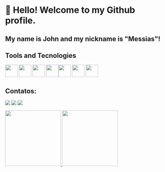 # 👋 Hello! Welcome to my Github profile.
## My name is John and my nickname is "Messias"!

## Tools and Tecnologies

<img loading="lazy" src="https://cdn.jsdelivr.net/gh/devicons/devicon/icons/git/git-original.svg" width="40" height="40"/> <img src="https://cdn.jsdelivr.net/gh/devicons/devicon@latest/icons/linux/linux-original.svg"  width="40" height="40"/> <img src="https://cdn.jsdelivr.net/gh/devicons/devicon@latest/icons/notion/notion-original.svg" width="40" height="40" /> <img src="https://cdn.jsdelivr.net/gh/devicons/devicon@latest/icons/powershell/powershell-original.svg" width="40" height="40"/><img src="https://cdn.jsdelivr.net/gh/devicons/devicon@latest/icons/python/python-original.svg" width="40" height="40"/> <img src="https://cdn.jsdelivr.net/gh/devicons/devicon@latest/icons/pandas/pandas-original.svg" width="40" height="40"/> <img src="https://cdn.jsdelivr.net/gh/devicons/devicon@latest/icons/jupyter/jupyter-original-wordmark.svg" width="40" height="40"/>
          

## Contatos:

<div>

<a href="https://instagram.com/jvmdamasio" target="_blank"><img loading="lazy" src="https://img.shields.io/badge/-Instagram-%23E4405F?style=for-the-badge&logo=instagram&logoColor=white" target="_blank"></a>
<a href = "joaovitormessiasdamasio@gmail.com"><img loading="lazy" src="https://img.shields.io/badge/Gmail-D14836?style=for-the-badge&logo=gmail&logoColor=white" target="_blank"></a>
<a href="https://www.linkedin.com/in/joão-vitor-m-c-damasio" target="_blank"><img loading="lazy" src="https://img.shields.io/badge/-LinkedIn-%230077B5?style=for-the-badge&logo=linkedin&logoColor=white" target="_blank"></a>   
</div>

<div>
<a href="https://github.com/joaodamasio">
<img loading="lazy" height="180em" src="https://github-readme-stats.vercel.app/api/top-langs/?username=joaodamasio&layout=compact&langs_count=7&theme=dracula"/>
<img loading="lazy" height="180em" src="https://github-readme-stats.vercel.app/api?username=joaodamasio&show_icons=true&theme=dracula&include_all_commits=true&count_private=true"/>
</div>

